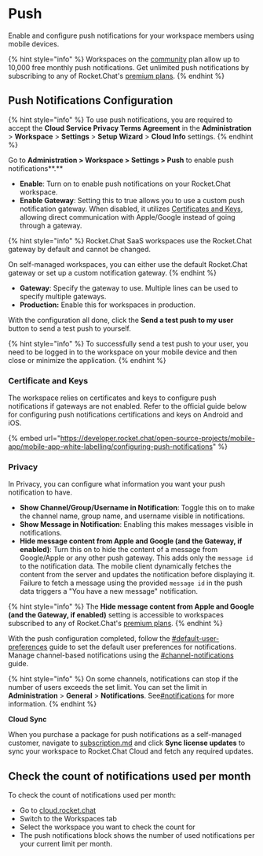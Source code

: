 # Push

Enable and configure push notifications for your workspace members using mobile devices.

{% hint style="info" %}
Workspaces on the [community](../../../readme/our-plans.md#community) plan allow up to 10,000 free monthly push notifications. Get unlimited push notifications by subscribing to any of Rocket.Chat's [premium plans](../../../readme/our-plans.md).
{% endhint %}

## Push Notifications Configuration

{% hint style="info" %}
To use push notifications, you are required to accept the **Cloud Service Privacy Terms Agreement** in the **Administration** > **Workspace** > **Settings** > **Setup Wizard** > **Cloud Info** settings.
{% endhint %}

Go to **Administration > Workspace > Settings > Push** to enable push notifications**.**

* **Enable**: Turn on to enable push notifications on your Rocket.Chat workspace.
* **Enable Gateway**: Setting this to true allows you to use a custom push notification gateway. When disabled, it utilizes [Certificates and Keys](push.md#certificate-and-keys), allowing direct communication with Apple/Google instead of going through a gateway.

{% hint style="info" %}
Rocket.Chat SaaS workspaces use the Rocket.Chat gateway by default and cannot be changed.

On self-managed workspaces, you can either use the default Rocket.Chat gateway or set up a custom notification gateway.
{% endhint %}

* **Gateway**: Specify the gateway to use. Multiple lines can be used to specify multiple gateways.
* **Production:** Enable this for workspaces in production.

With the configuration all done, click the **Send a test push to my user** button to send a test push to yourself.

{% hint style="info" %}
To successfully send a test push to your user, you need to be logged in to the workspace on your mobile device and then close or minimize the application.
{% endhint %}

### Certificate and Keys

The workspace relies on certificates and keys to configure push notifications if gateways are not enabled. Refer to the official guide below for configuring push notifications certifications and keys on Android and iOS.

{% embed url="https://developer.rocket.chat/open-source-projects/mobile-app/mobile-app-white-labelling/configuring-push-notifications" %}

### Privacy

In Privacy, you can configure what information you want your push notification to have.

* **Show Channel/Group/Username in Notification**: Toggle this on to make the channel name, group name, and username visible in notifications.
* **Show Message in Notification**: Enabling this makes messages visible in notifications.
* **Hide message content from Apple and Google (and the Gateway, if enabled)**: Turn this on to hide the content of a message from Google/Apple or any other push gateway. This adds only the `message id` to the notification data. The mobile client dynamically fetches the content from the server and updates the notification before displaying it.  Failure to fetch a message using the provided `message id` in the push data triggers a "You have a new message" notification.

{% hint style="info" %}
The **Hide message content from Apple and Google (and the Gateway, if enabled)** setting is accessible to workspaces subscribed to any of Rocket.Chat's [premium plans](../../../readme/our-plans.md).
{% endhint %}

With the push configuration completed, follow the  [#default-user-preferences](accounts/#default-user-preferences "mention") guide to set the default user preferences for notifications. Manage channel-based notifications using the [#channel-notifications](../../user-guides/rooms/channels/edit-a-channel.md#channel-notifications "mention") guide.

{% hint style="info" %}
On some channels, notifications can stop if the number of users exceeds the set limit. You can set the limit in **Administration** > **General** > **Notifications**. See[#notifications](general/#notifications "mention") for more information.
{% endhint %}

**Cloud Sync**

When you purchase a package for push notifications as a self-managed customer, navigate to [subscription.md](../subscription.md "mention") and click **Sync license updates** to sync your workspace to Rocket.Chat Cloud and fetch any required updates.

## Check the count of notifications used per month

To check the count of notifications used per month:

* Go to [cloud.rocket.chat](http://cloud.rocket.chat)
* Switch to the Workspaces tab
* Select the workspace you want to check the count for
* The push notifications block shows the number of used notifications per your current limit per month.
